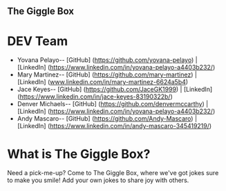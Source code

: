 ## The Giggle Box
# DEV Team
* Yovana Pelayo-- [GitHub] (https://github.com/yovana-pelayo) | [LinkedIn] (https://www.linkedin.com/in/yovana-pelayo-a4403b232/)
* Mary Martinez-- [GitHub] (https://github.com/mary-martinez) | [LinkedIn] (www.linkedin.com/in/mary-martinez-6624a5b4)
* Jace Keyes-- [GitHub] (https://github.com/JaceGK1999) | [LinkedIn] (https://www.linkedin.com/in/jace-keyes-83190322b/)
* Denver Michaels-- [GitHub] (https://github.com/denvermccarthy) | [LinkedIn] (https://www.linkedin.com/in/yovana-pelayo-a4403b232/)
* Andy Mascaro-- [GitHub] (https://github.com/Andy-Mascaro) | [LinkedIn] (https://www.linkedin.com/in/andy-mascaro-345419219/)

# What is The Giggle Box? 
Need a pick-me-up? Come to The Giggle Box, where we've got jokes sure to make you smile! Add your own jokes to share joy with others. 